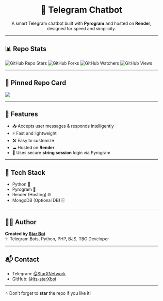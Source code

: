 <h1 align="center">🤖 Telegram Chatbot</h1>

<p align="center">
  A smart Telegram chatbot built with <strong>Pyrogram</strong> and hosted on <strong>Render</strong>, designed for speed and simplicity.
</p>

---

## 📊 Repo Stats

![GitHub Repo Stars](https://img.shields.io/github/stars/Its-starXboi/Chatbot?style=social)
![GitHub Forks](https://img.shields.io/github/forks/Its-starXboi/Chatbot?style=social)
![GitHub Watchers](https://img.shields.io/github/watchers/Its-starXboi/Chatbot?style=social)
![GitHub Views](https://komarev.com/ghpvc/?username=Its-starXboi&label=Profile+Views&color=blue&style=flat)

---

## 📌 Pinned Repo Card

<a href="https://github.com/Its-starXboi/Chatbot">
  <img src="https://github-readme-stats.vercel.app/api/pin/?username=Its-starXboi&repo=Chatbot&theme=chartreuse-dark" />
</a>

---

## 🚀 Features

- 📥 Accepts user messages & responds intelligently  
- ⚡ Fast and lightweight  
- 🛠 Easy to customize  
- ☁ Hosted on **Render**  
- 🔐 Uses secure **string session** login via Pyrogram

---

## 🧰 Tech Stack

- Python 🐍  
- Pyrogram 🔌  
- Render (Hosting) 🌐  
- MongoDB (Optional DB) 🗄

---

## 🙋‍♂️ Author

**Created by [Star Boi](https://t.me/StarXNetwork)**  
✨ Telegram Bots, Python, PHP, BJS, TBC Developer

---

## 📬 Contact

- Telegram: [@StarXNetwork](https://t.me/StarXNetwork)
- GitHub: [@Its-starXboi](https://github.com/Its-starXboi)

---

⭐ Don't forget to **star** the repo if you like it!
